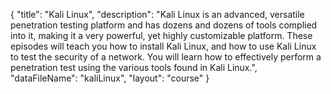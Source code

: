{
	"title": "Kali Linux",
	"description": "Kali Linux is an advanced, versatile penetration testing platform and has dozens and dozens of tools complied into it, making it a very powerful, yet highly customizable platform. These episodes will teach you how to install Kali Linux, and how to use Kali Linux to test the security of a network. You will learn how to effectively perform a penetration test using the various tools found in Kali Linux.",
	"dataFileName": "kaliLinux",
	"layout": "course"
}